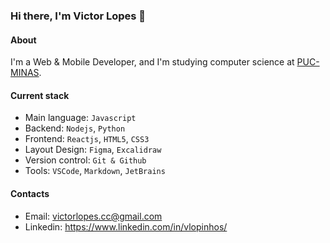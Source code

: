 ### Hi there, I'm Victor Lopes 👋

#### About
I'm a Web & Mobile Developer, and I'm studying computer science at [PUC-MINAS](https://www.pucminas.br/destaques/Paginas/default.aspx).

#### Current stack
- Main language: `Javascript`
- Backend: `Nodejs`, `Python`
- Frontend: `Reactjs`, `HTML5`, `CSS3`
- Layout Design: `Figma`, `Excalidraw`
- Version control: `Git & Github`
- Tools: `VSCode`, `Markdown`, `JetBrains`

#### Contacts
- Email: victorlopes.cc@gmail.com
- Linkedin: https://www.linkedin.com/in/vlopinhos/
